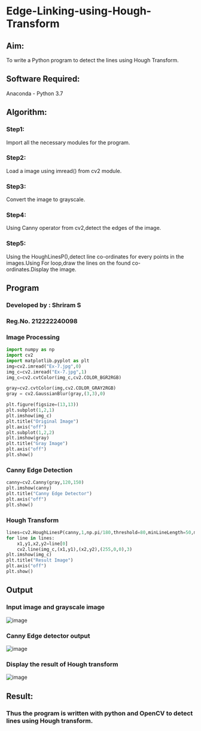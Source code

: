 # Edge-Linking-using-Hough-Transform
## Aim:
To write a Python program to detect the lines using Hough Transform.

## Software Required:
Anaconda - Python 3.7

## Algorithm:
### Step1:

Import all the necessary modules for the program.
### Step2:

Load a image using imread() from cv2 module.
### Step3:

Convert the image to grayscale.
### Step4:

Using Canny operator from cv2,detect the edges of the image.
### Step5:

Using the HoughLinesP(),detect line co-ordinates for every points in the images.Using For loop,draw the lines on the found co-ordinates.Display the image.


## Program 

### Developed by : Shriram S
### Reg.No. 212222240098

### Image Processing

```py
import numpy as np
import cv2
import matplotlib.pyplot as plt
img=cv2.imread("Ex-7.jpg",0)
img_c=cv2.imread("Ex-7.jpg",1)
img_c=cv2.cvtColor(img_c,cv2.COLOR_BGR2RGB)

```

```py
gray=cv2.cvtColor(img,cv2.COLOR_GRAY2RGB)
gray = cv2.GaussianBlur(gray,(3,3),0)
```
```py
plt.figure(figsize=(13,13))
plt.subplot(1,2,1)
plt.imshow(img_c)
plt.title("Original Image")
plt.axis("off")
plt.subplot(1,2,2)
plt.imshow(gray)
plt.title("Gray Image")
plt.axis("off")
plt.show()
```
### Canny Edge Detection

```py
canny=cv2.Canny(gray,120,150)
plt.imshow(canny)
plt.title("Canny Edge Detector")
plt.axis("off")
plt.show()
```
### Hough Transform

```py
lines=cv2.HoughLinesP(canny,1,np.pi/180,threshold=80,minLineLength=50,maxLineGap=250)
for line in lines:
    x1,y1,x2,y2=line[0]
    cv2.line(img_c,(x1,y1),(x2,y2),(255,0,0),3)
plt.imshow(img_c)
plt.title("Result Image")
plt.axis("off")
plt.show()
```


## Output

### Input image and grayscale image

![image](https://github.com/ShriramGH/Edge-Linking-using-Hough-Transformm/assets/117991122/324db447-69cb-4b8c-b623-f0a6711541ad)

### Canny Edge detector output


![image](https://github.com/ShriramGH/Edge-Linking-using-Hough-Transformm/assets/117991122/0f70c77c-7906-44d7-8271-9899bd4de7a7)


### Display the result of Hough transform

![image](https://github.com/ShriramGH/Edge-Linking-using-Hough-Transformm/assets/117991122/99d5fdc9-7034-4102-9964-22cbb9b30ae1)

## Result:

### Thus the program is written with python and OpenCV to detect lines using Hough transform.
